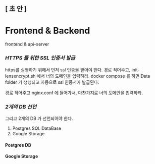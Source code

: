 ## [ 초 안 ]

# Frontend & Backend

frontend &amp; api-server

### *HTTPS 를 위한 SSL 인증서 발급*

  https를 실행하기 위해서 먼저 ssl 인증을 받아야 한다.
  경로 적어주고,
  init-lensencrypt.sh 에서 너의 도메인을 입력하라.
  docker compose 를 하면 Data folder 가 생성되고 자동으로 ssl 인증서가 발급된다.
  
  경로 적어주고 nginx.conf 에 들어가서, 마찬가지로 너의 도메인을 입력하라.
  
  
### *2개의 DB 선언* 

  그리고 2개의 DB 가 선언되어야 한다. 
  1. Postgres SQL DataBase
  2. Google Storage
  
#### Postgres DB 


#### Google Storage


